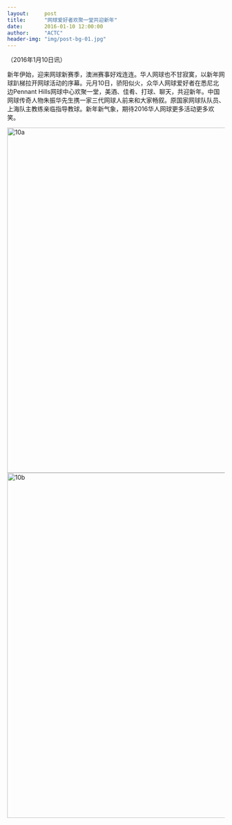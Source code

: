 ```yaml
---
layout:     post
title:      "网球爱好者欢聚一堂共迎新年"
date:       2016-01-10 12:00:00
author:     "ACTC"
header-img: "img/post-bg-01.jpg"
---
```

<p>（2016年1月10日讯）</p>

<p>新年伊始，迎来网球新赛季，澳洲赛事好戏连连。华人网球也不甘寂寞，以新年网球趴梯拉开网球活动的序幕。元月10日，骄阳似火，众华人网球爱好者在悉尼北边Pennant Hills网球中心欢聚一堂，美酒、佳肴、打球、聊天，共迎新年。中国网球传奇人物朱振华先生携一家三代网球人前来和大家畅叙。原国家网球队队员、上海队主教练亲临指导教球。新年新气象，期待2016华人网球更多活动更多欢笑。</p>


<img class="img-responsive" src="{{ site.baseurl }}/img/2016/01/10a.jpg" alt="10a" width="800" />
<img class="img-responsive" src="{{ site.baseurl }}/img/2016/01/10b.jpg" alt="10b" width="800" />


